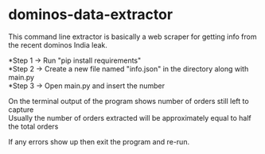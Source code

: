 # dominos-data-extractor

This command line extractor is basically a web scraper for getting info from the recent dominos India leak.

*Step 1 -> Run "pip install requirements" </br>
*Step 2 -> Create a new file named "info.json"  in the directory along with main.py </br>
*Step 3 -> Open main.py and insert the number </br>

On the terminal output of the program shows number of orders still left to capture </br>
Usually the number of orders extracted will be approximately equal to half the total orders </br>

If any errors show up then exit the program and re-run.


